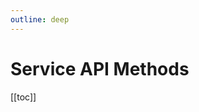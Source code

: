 ```yaml
---
outline: deep
---
```


<script setup>
import Badge from '../components/Badge.vue'
import BlockQuote from '../components/BlockQuote.vue'
</script>

# Service API Methods

[[toc]]
